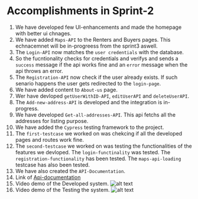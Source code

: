 # Accomplishments in Sprint-2

1. We have developed few UI-enhancements and made the homepage with better ui chnages.
2. We have added `Maps-API` to the Renters and Buyers pages. This echnacemnet will be in-progreess from the sprint3 aswell.
3. The `Login-API` now matches the `user credentials` with the database.
4. So the fucntionality checks for credentials and verifys and sends a `success` message if the api works fine and an `error` message when the api throws an error. 
5. The `Registration-API` now check if the user already exists. If such senario happens the user gets redirected to the `login-page`.
6. We have added content to `About-us` page.
7. Wer have devloped `getUserWithID-API`, `editUserAPI` and `deleteUserAPI`.
8. The `Add-new-address-API` is developed and the integration is in-progress.
9. We have developed `Get-all-addresses-API`. This api fetchs all the addresses for listing purpose.
10. We have added the `Cypress` testing framework to the project.
11. The `first-testcase` we worked on was chekcing if all the developed pages and routes work fine. 
12. The `second-testcase` we worked on was testing the functionalities of the features we devloped. The `login-functinality` was tested. The `registration-functionality` has been tested. The `maps-api-loading` testcase has also been tested.
13. We have also created the `API-Documentation`.
14. Link of [Api-documentation](https://documenter.getpostman.com/view/14913015/UVkvHs9o)
15. Video demo of the Developed system.
![alt text](/videos/Sprint2.gif)
14. Video demo of the Testing the system.
![alt text](/videos/Sprint2-test.gif)